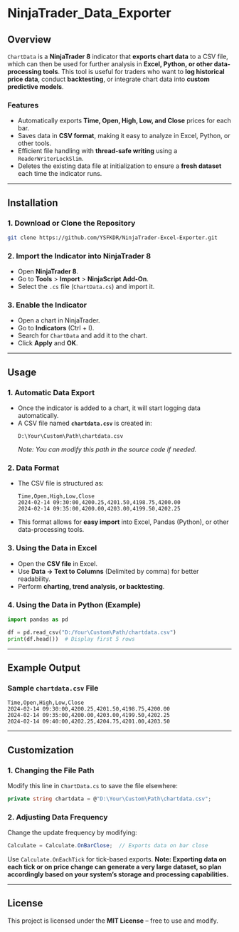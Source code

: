 # NinjaTrader_Data_Exporter
## Overview
`ChartData` is a **NinjaTrader 8** indicator that **exports chart data** to a CSV file, which can then be used for further analysis in **Excel, Python, or other data-processing tools**. This tool is useful for traders who want to **log historical price data**, conduct **backtesting**, or integrate chart data into **custom predictive models**.

### Features
- Automatically exports **Time, Open, High, Low, and Close** prices for each bar.
- Saves data in **CSV format**, making it easy to analyze in Excel, Python, or other tools.
- Efficient file handling with **thread-safe writing** using a `ReaderWriterLockSlim`.
- Deletes the existing data file at initialization to ensure a **fresh dataset** each time the indicator runs.

---

## Installation
### 1. Download or Clone the Repository
```sh
git clone https://github.com/YSFKDR/NinjaTrader-Excel-Exporter.git
```

### 2. Import the Indicator into NinjaTrader 8
- Open **NinjaTrader 8**.
- Go to **Tools** > **Import** > **NinjaScript Add-On**.
- Select the `.cs` file (`ChartData.cs`) and import it.

### 3. Enable the Indicator
- Open a chart in NinjaTrader.
- Go to **Indicators** (Ctrl + I).
- Search for `ChartData` and add it to the chart.
- Click **Apply** and **OK**.

---

## Usage
### 1. Automatic Data Export
- Once the indicator is added to a chart, it will start logging data automatically.
- A CSV file named **`chartdata.csv`** is created in:
  ```
  D:\Your\Custom\Path\chartdata.csv
  ```
  *Note: You can modify this path in the source code if needed.*

### 2. Data Format
- The CSV file is structured as:
  ```csv
  Time,Open,High,Low,Close
  2024-02-14 09:30:00,4200.25,4201.50,4198.75,4200.00
  2024-02-14 09:35:00,4200.00,4203.00,4199.50,4202.25
  ```
- This format allows for **easy import** into Excel, Pandas (Python), or other data-processing tools.

### 3. Using the Data in Excel
- Open the **CSV file** in Excel.
- Use **Data → Text to Columns** (Delimited by comma) for better readability.
- Perform **charting, trend analysis, or backtesting**.

### 4. Using the Data in Python (Example)
```python
import pandas as pd

df = pd.read_csv("D:/Your\Custom\Path/chartdata.csv")
print(df.head())  # Display first 5 rows
```

---

## Example Output
### Sample `chartdata.csv` File
```csv
Time,Open,High,Low,Close
2024-02-14 09:30:00,4200.25,4201.50,4198.75,4200.00
2024-02-14 09:35:00,4200.00,4203.00,4199.50,4202.25
2024-02-14 09:40:00,4202.25,4204.75,4201.00,4203.50
```

---

## Customization
### 1. Changing the File Path
Modify this line in `ChartData.cs` to save the file elsewhere:
```csharp
private string chartdata = @"D:\Your\Custom\Path\chartdata.csv";
```

### 2. Adjusting Data Frequency
Change the update frequency by modifying:
```csharp
Calculate = Calculate.OnBarClose;  // Exports data on bar close
```
Use `Calculate.OnEachTick` for tick-based exports. **Note: Exporting data on each tick or on price change can generate a very large dataset, so plan accordingly based on your system’s storage and processing capabilities.**

---

## License
This project is licensed under the **MIT License** – free to use and modify.
